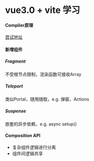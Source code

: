 <!--
 * @Author: kendrick任
 * @Date: 2020-12-22 10:23:49
 * @LastEditTime: 2020-12-22 10:23:50
 * @Description: 版本申明
 * @FilePath: \gitbook\vue\vue3\vue3.0+vite.md
 * @
-->
# vue3.0 + vite 学习

#### Compiler原理
[尝试地址](https://vue-next-template-explorer.netlify.app/)

#### 新增组件
##### Fragment
不受根节点限制，渲染函数可接收Array
##### Teleport
类似Portal，随用随取，e.g. 弹窗，Actions
##### Suspense
嵌套的异步依赖，e.g. async setup()

#### Composition API
- 复杂组件逻辑进行分离
- 组件间逻辑共享